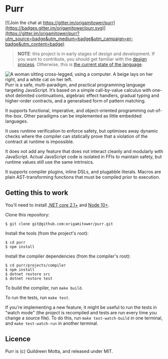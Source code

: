 # Purr

[![Join the chat at https://gitter.im/origamitower/purr](https://badges.gitter.im/origamitower/purr.svg)](https://gitter.im/origamitower/purr?utm_source=badge&utm_medium=badge&utm_campaign=pr-badge&utm_content=badge)

> **NOTE**: this project is in early stages of design and development. If you want to contribute, you should get familiar with the [design process](https://github.com/origamitower/purr/tree/master/design). Otherwise, this is [the current state of the language](https://github.com/origamitower/purr/blob/master/design/ROADMAP.md).

<img src="https://github.com/origamitower/purr/raw/master/etc/purr.png" alt="A woman sitting cross-legged, using a computer. A beige lays on her right, and a white cat on her left." align="left">

Purr is a safe, multi-paradigm, and practical programming language targeting JavaScript. It’s based on a simple call-by-value calculus with one-shot delimited continuations, algebraic effect handlers, gradual typing and higher-order contracts, and a generalised form of pattern matching.

It supports functional, imperative, and object-oriented programming out-of-the-box. Other paradigms can be implemented as little embedded languages.

It uses runtime verification to enforce safety, but optimises away dynamic checks where the compiler can statically prove that a violation of the contract at runtime is impossible.

It does not add any feature that does not interact cleanly and modularly with JavaScript. Actual JavaScript code is isolated in FFIs to maintain safety, but runtime values still use the same intrinsics.

It supports compiler plugins, inline DSLs, and plugabble literals. Macros are plain AST-transforming functions that must be compiled prior to execution.

## Getting this to work

You'll need to install [.NET core 2.1+](https://dotnet.microsoft.com/download) and [Node 10+](https://nodejs.org/en/).

Clone this repository:

    $ git clone git@github.com:origamitower/purr.git

Install the tools (from the project's root):

    $ cd purr
    $ npm install

Install the compiler dependencies (from the compiler's root):

    $ cd purr/projects/compiler
    $ npm install
    $ dotnet restore src
    $ dotnet restore test

To build the compiler, run `make build`.

To run the tests, run `make test`.

If you're implementing a new feature, it might be useful to run the tests in "watch mode" (the project is recompiled and tests are run every time you change a source file). To do this, run `make test-watch-build` in one terminal, and `make test-watch-run` in another terminal.

## Licence

Purr is (c) Quildreen Motta, and released under MIT.
